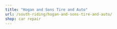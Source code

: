 ```yaml
---
title: "Hogan and Sons Tire and Auto"
url: /south-riding/hogan-and-sons-tire-and-auto/
shop: car repair
---
```

